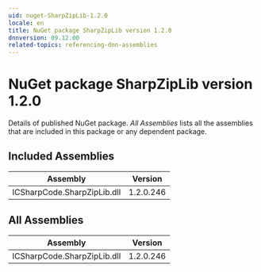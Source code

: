 ```yaml
---
uid: nuget-SharpZipLib-1.2.0
locale: en
title: NuGet package SharpZipLib version 1.2.0
dnnversion: 09.12.00
related-topics: referencing-dnn-assemblies
---
```


# NuGet package SharpZipLib version 1.2.0
Details of published NuGet package.
*All Assemblies* lists all the assemblies that are included in this package or any dependent package.

## Included Assemblies

|Assembly|Version|
|---|---|
|ICSharpCode.SharpZipLib.dll|1.2.0.246|

## All Assemblies

|Assembly|Version|
|---|---|
|ICSharpCode.SharpZipLib.dll|1.2.0.246|

